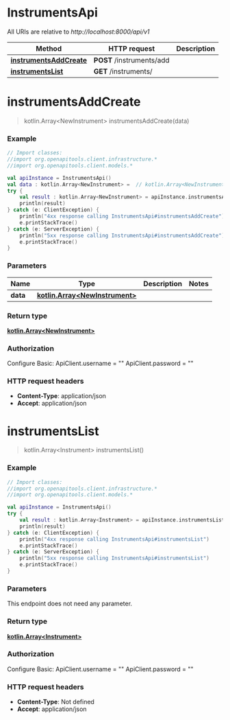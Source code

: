 # InstrumentsApi

All URIs are relative to *http://localhost:8000/api/v1*

Method | HTTP request | Description
------------- | ------------- | -------------
[**instrumentsAddCreate**](InstrumentsApi.md#instrumentsAddCreate) | **POST** /instruments/add | 
[**instrumentsList**](InstrumentsApi.md#instrumentsList) | **GET** /instruments/ | 


<a name="instrumentsAddCreate"></a>
# **instrumentsAddCreate**
> kotlin.Array&lt;NewInstrument&gt; instrumentsAddCreate(data)



### Example
```kotlin
// Import classes:
//import org.openapitools.client.infrastructure.*
//import org.openapitools.client.models.*

val apiInstance = InstrumentsApi()
val data : kotlin.Array<NewInstrument> =  // kotlin.Array<NewInstrument> | 
try {
    val result : kotlin.Array<NewInstrument> = apiInstance.instrumentsAddCreate(data)
    println(result)
} catch (e: ClientException) {
    println("4xx response calling InstrumentsApi#instrumentsAddCreate")
    e.printStackTrace()
} catch (e: ServerException) {
    println("5xx response calling InstrumentsApi#instrumentsAddCreate")
    e.printStackTrace()
}
```

### Parameters

Name | Type | Description  | Notes
------------- | ------------- | ------------- | -------------
 **data** | [**kotlin.Array&lt;NewInstrument&gt;**](NewInstrument.md)|  |

### Return type

[**kotlin.Array&lt;NewInstrument&gt;**](NewInstrument.md)

### Authorization


Configure Basic:
    ApiClient.username = ""
    ApiClient.password = ""

### HTTP request headers

 - **Content-Type**: application/json
 - **Accept**: application/json

<a name="instrumentsList"></a>
# **instrumentsList**
> kotlin.Array&lt;Instrument&gt; instrumentsList()



### Example
```kotlin
// Import classes:
//import org.openapitools.client.infrastructure.*
//import org.openapitools.client.models.*

val apiInstance = InstrumentsApi()
try {
    val result : kotlin.Array<Instrument> = apiInstance.instrumentsList()
    println(result)
} catch (e: ClientException) {
    println("4xx response calling InstrumentsApi#instrumentsList")
    e.printStackTrace()
} catch (e: ServerException) {
    println("5xx response calling InstrumentsApi#instrumentsList")
    e.printStackTrace()
}
```

### Parameters
This endpoint does not need any parameter.

### Return type

[**kotlin.Array&lt;Instrument&gt;**](Instrument.md)

### Authorization


Configure Basic:
    ApiClient.username = ""
    ApiClient.password = ""

### HTTP request headers

 - **Content-Type**: Not defined
 - **Accept**: application/json

